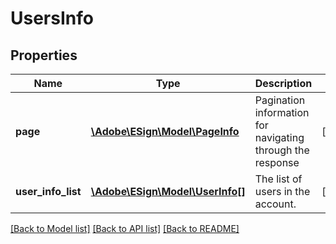 # UsersInfo

## Properties
Name | Type | Description | Notes
------------ | ------------- | ------------- | -------------
**page** | [**\Adobe\ESign\\Model\PageInfo**](PageInfo.md) | Pagination information for navigating through the response | [optional] 
**user_info_list** | [**\Adobe\ESign\\Model\UserInfo[]**](UserInfo.md) | The list of users in the account. | [optional] 

[[Back to Model list]](../README.md#documentation-for-models) [[Back to API list]](../README.md#documentation-for-api-endpoints) [[Back to README]](../README.md)


